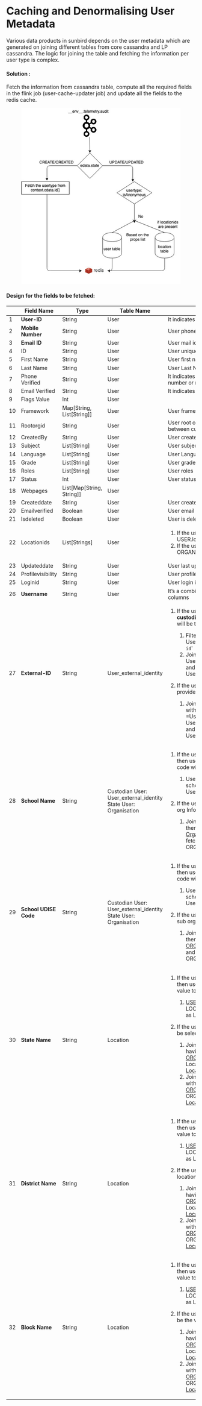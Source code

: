 # Caching and Denormalising User Metadata

Various data products in sunbird depends on the user metadata which are generated on joining different tables from core cassandra and LP cassandra. The logic for joining the table and fetching the information per user type is complex.

#### Solution : <a href="#solution-1" id="solution-1"></a>

Fetch the information from cassandra table, compute all the required fields in the flink job (user-cache-updater job) and update all the fields to the redis cache.

<figure><img src="../../../../.gitbook/assets/image-20200629-050537.png" alt=""><figcaption></figcaption></figure>

#### Design for the fields to be fetched: <a href="#design-for-the-fields-to-be-fetched" id="design-for-the-fields-to-be-fetched"></a>

|    | Field Name            | Type                        | Table Name                                                                | Description                                                                                                                                                                                                                                                                                                                                                                                                                                                                                                                                                                                                                                                                                                                                                                                                                                                                                                                                                                                             |
| -- | --------------------- | --------------------------- | ------------------------------------------------------------------------- | ------------------------------------------------------------------------------------------------------------------------------------------------------------------------------------------------------------------------------------------------------------------------------------------------------------------------------------------------------------------------------------------------------------------------------------------------------------------------------------------------------------------------------------------------------------------------------------------------------------------------------------------------------------------------------------------------------------------------------------------------------------------------------------------------------------------------------------------------------------------------------------------------------------------------------------------------------------------------------------------------------- |
| 1  | **User-ID**           | String                      | User                                                                      | It indicates user unique Identifier                                                                                                                                                                                                                                                                                                                                                                                                                                                                                                                                                                                                                                                                                                                                                                                                                                                                                                                                                                     |
| 2  | **Mobile Number**     | String                      | User                                                                      | User phone number in an encrypted format                                                                                                                                                                                                                                                                                                                                                                                                                                                                                                                                                                                                                                                                                                                                                                                                                                                                                                                                                                |
| 3  | **Email ID**          | String                      | User                                                                      | User mail id in an encrypted format                                                                                                                                                                                                                                                                                                                                                                                                                                                                                                                                                                                                                                                                                                                                                                                                                                                                                                                                                                     |
| 4  | ID                    | String                      | User                                                                      | User unique identifier                                                                                                                                                                                                                                                                                                                                                                                                                                                                                                                                                                                                                                                                                                                                                                                                                                                                                                                                                                                  |
| 5  | First Name            | String                      | User                                                                      | User first name                                                                                                                                                                                                                                                                                                                                                                                                                                                                                                                                                                                                                                                                                                                                                                                                                                                                                                                                                                                         |
| 6  | Last Name             | String                      | User                                                                      | User Last Name                                                                                                                                                                                                                                                                                                                                                                                                                                                                                                                                                                                                                                                                                                                                                                                                                                                                                                                                                                                          |
| 7  | Phone Verified        | String                      | User                                                                      | It indicates whether user is verified the phone number or not                                                                                                                                                                                                                                                                                                                                                                                                                                                                                                                                                                                                                                                                                                                                                                                                                                                                                                                                           |
| 8  | Email Verified        | String                      | User                                                                      | It indicates whether user is verified the email or not                                                                                                                                                                                                                                                                                                                                                                                                                                                                                                                                                                                                                                                                                                                                                                                                                                                                                                                                                  |
| 9  | Flags Value           | Int                         | User                                                                      |                                                                                                                                                                                                                                                                                                                                                                                                                                                                                                                                                                                                                                                                                                                                                                                                                                                                                                                                                                                                         |
| 10 | Framework             | Map\[String, List\[String]] | User                                                                      | User framework                                                                                                                                                                                                                                                                                                                                                                                                                                                                                                                                                                                                                                                                                                                                                                                                                                                                                                                                                                                          |
| 11 | Rootorgid             | String                      | User                                                                      | User root org id (can be used to differentiate between custodian and state user)                                                                                                                                                                                                                                                                                                                                                                                                                                                                                                                                                                                                                                                                                                                                                                                                                                                                                                                        |
| 12 | CreatedBy             | String                      | User                                                                      | User created By                                                                                                                                                                                                                                                                                                                                                                                                                                                                                                                                                                                                                                                                                                                                                                                                                                                                                                                                                                                         |
| 13 | Subject               | List\[String]               | User                                                                      | User subjects                                                                                                                                                                                                                                                                                                                                                                                                                                                                                                                                                                                                                                                                                                                                                                                                                                                                                                                                                                                           |
| 14 | Language              | List\[String]               | User                                                                      | User Language                                                                                                                                                                                                                                                                                                                                                                                                                                                                                                                                                                                                                                                                                                                                                                                                                                                                                                                                                                                           |
| 15 | Grade                 | List\[String]               | User                                                                      | User grades                                                                                                                                                                                                                                                                                                                                                                                                                                                                                                                                                                                                                                                                                                                                                                                                                                                                                                                                                                                             |
| 16 | Roles                 | List\[String]               | User                                                                      | User roles                                                                                                                                                                                                                                                                                                                                                                                                                                                                                                                                                                                                                                                                                                                                                                                                                                                                                                                                                                                              |
| 17 | Status                | Int                         | User                                                                      | User status                                                                                                                                                                                                                                                                                                                                                                                                                                                                                                                                                                                                                                                                                                                                                                                                                                                                                                                                                                                             |
| 18 | Webpages              | List\[Map\[String, String]] | User                                                                      |                                                                                                                                                                                                                                                                                                                                                                                                                                                                                                                                                                                                                                                                                                                                                                                                                                                                                                                                                                                                         |
| 19 | Createddate           | String                      | User                                                                      | User created date                                                                                                                                                                                                                                                                                                                                                                                                                                                                                                                                                                                                                                                                                                                                                                                                                                                                                                                                                                                       |
| 20 | Emailverified         | Boolean                     | User                                                                      | User email is verified or not                                                                                                                                                                                                                                                                                                                                                                                                                                                                                                                                                                                                                                                                                                                                                                                                                                                                                                                                                                           |
| 21 | Isdeleted             | Boolean                     | User                                                                      | User is deleted or not                                                                                                                                                                                                                                                                                                                                                                                                                                                                                                                                                                                                                                                                                                                                                                                                                                                                                                                                                                                  |
| 22 | Locationids           | List\[Strings]              | User                                                                      | <ol><li>If the user is <strong>Self Signed Up (custodian) user</strong>: USER.locationids</li><li>If the user is <strong>tenant user:</strong> ORGANISATION.locationids</li></ol>                                                                                                                                                                                                                                                                                                                                                                                                                                                                                                                                                                                                                                                                                                                                                                                                                       |
| 23 | Updateddate           | String                      | User                                                                      | User last updated date                                                                                                                                                                                                                                                                                                                                                                                                                                                                                                                                                                                                                                                                                                                                                                                                                                                                                                                                                                                  |
| 24 | Profilevisibility     | String                      | User                                                                      | User profile visibility                                                                                                                                                                                                                                                                                                                                                                                                                                                                                                                                                                                                                                                                                                                                                                                                                                                                                                                                                                                 |
| 25 | Loginid               | String                      | User                                                                      | User login id                                                                                                                                                                                                                                                                                                                                                                                                                                                                                                                                                                                                                                                                                                                                                                                                                                                                                                                                                                                           |
| 26 | **Username**          | String                      | User                                                                      | It’s a combination of user first name and last name columns                                                                                                                                                                                                                                                                                                                                                                                                                                                                                                                                                                                                                                                                                                                                                                                                                                                                                                                                             |
| 27 | **External-ID**       | String                      | User\_external\_identity                                                  | <ol><li><p>If the user is a <strong>self signed up user in the custodian org</strong> then the user’s self declared  ID will be the value to the field.</p><ol><li> Filter the User_external_identity.idtype='<code>declared-ext-id</code>'</li><li>Join with ORG table with condition User_external_identity.provider=ORG.channel and fetch User_external_identity.userid , User_external_identity.externalID</li></ol></li><li><p>If the user is a <strong>state user</strong> then the tenant provided External ID will be the value to the field.</p><ol><li>Join USER and User_external_identity table with User_external_identity.idType =User.channel and User_external_identity.provider=User.channel and fetch User_external_identity.userid , User_external_identity.externalID</li></ol></li></ol>                                                                                                                                                                                           |
| 28 | **School Name**       | String                      | <p>Custodian User: User_external_identity<br>State User: Organisation</p> | <ol><li><p>If the user is <strong>Self Signed Up (custodian) user</strong> then user’s self declared sub org Information code will be the value to the field.</p><ol><li>User_external_identity.idtype='declared-school-name' anf fetch User_external_identity.externalid,userid</li></ol></li><li><p>If the user is <strong>state user</strong> then tenant provided sub org Information will be the values.</p><ol><li>Join on User.userId = User_org.userId and then on get User_org.orgId and then join with <a href="http://organisation.id/">Organisation.id</a> where isRootOrg = false and fetch the Organisation.orgcode and ORG.orgname as school_name</li></ol></li></ol>                                                                                                                                                                                                                                                                                                                    |
| 29 | **School UDISE Code** | String                      | <p>Custodian User: User_external_identity<br>State User: Organisation</p> | <ol><li><p>If the user is <strong>Self Signed Up (custodian) user</strong> then user’s self declared sub org Information code will be the value to the field.</p><ol><li>User_external_identity.idtype='declared-school-udise-code' and fetch User_external_identity.externalid,userid</li></ol></li><li><p>If the user is <strong>tenant user</strong> then tenant provided sub org Information will be the values.</p><ol><li>Join on User.userId = User_org.userId and then on get User_org.orgId and then join with <a href="http://organisation.id/">ORGANISATION.id</a> where isRootOrg = false and fetch the ORGANISATION.orgcode and ORG.orgname as school_name</li></ol></li></ol>                                                                                                                                                                                                                                                                                                             |
| 30 | **State Name**        | String                      | Location                                                                  | <ol><li><p>If the user is <strong>Self Signed Up (custodian) user</strong> then user’s self declared location will be the value to the field</p><ol><li><a href="http://user.locationids=location.id/">USER.locationids=LOCATION.id</a> and LOCATION.type='state/' and fetch the name as LOCATION.{state_name},USER.userid</li></ol></li><li><p>If the user is <strong>tenant user</strong> then tenant location will be selected</p><ol><li>Join ORGANISATION and location table having condition:<br><a href="http://org.locationids=location.id/">ORG.locationids=Location.id</a> &#x26;&#x26; Location.type='state and fetch the <a href="http://location.name/">Location.name</a>, <a href="http://org.id/">ORG.id</a></li><li>Join the Dataframe given in (i) and user table with condition:<br><a href="http://org.id/">ORG.id</a> = USER.rootorgid &#x26;&#x26; ORG.isrootorg=true and get the USER.userid, <a href="http://location.name/">Location.name</a></li></ol></li></ol>               |
| 31 | **District Name**     | String                      | Location                                                                  | <ol><li><p>If the user is <strong>Self Signed Up (custodian) user</strong> then user’s self declared location will be the value to the field</p><ol><li><a href="http://user.locationids=location.id/">USER.locationids=LOCATION.id</a> and LOCATION.type='district' and fetch the name as LOCATION.{district_name},USER.userid</li></ol></li><li><p>If the user is <strong>tenant user</strong> then then tenant location will be selected</p><ol><li>Join ORGANISATION and location table having condition:<br><a href="http://org.locationids=location.id/">ORG.locationids=Location.id</a> &#x26;&#x26; Location.type='district and fetch the <a href="http://location.name/">Location.name</a>, <a href="http://org.id/">ORG.id</a></li><li>Join the Dataframe given in (i) and user table with condition:<br><a href="http://org.id/">ORG.id</a> = USER.rootorgid &#x26;&#x26; ORG.isrootorg=true and get the USER.userid, <a href="http://location.name/">Location.name</a></li></ol></li></ol>  |
| 32 | **Block Name**        | String                      | Location                                                                  | <ol><li><p>If the user is <strong>Self Signed Up (custodian) user</strong> then user’s self declared location will be the value to the field</p><ol><li><a href="http://user.locationids=location.id/">USER.locationids=LOCATION.id</a> and LOCATION.type='block' and fetch the name as LOCATION.{block_name},USER.userid</li></ol></li><li><p>If the user is <strong>tenant user</strong> then tenant location will be the value to the field</p><ol><li>Join ORGANISATION and location table having condition:<br><a href="http://org.locationids=location.id/">ORG.locationids=Location.id</a> &#x26;&#x26; Location.type='block' and fetch the <a href="http://location.name/">Location.name</a>, <a href="http://org.id/">ORG.id</a></li><li>Join the Dataframe given in (i) and user table with condition:<br><a href="http://org.id/">ORG.id</a> = USER.rootorgid &#x26;&#x26; ORG.isrootorg=true and get the USER.userid, <a href="http://location.name/">Location.name</a></li></ol></li></ol> |



